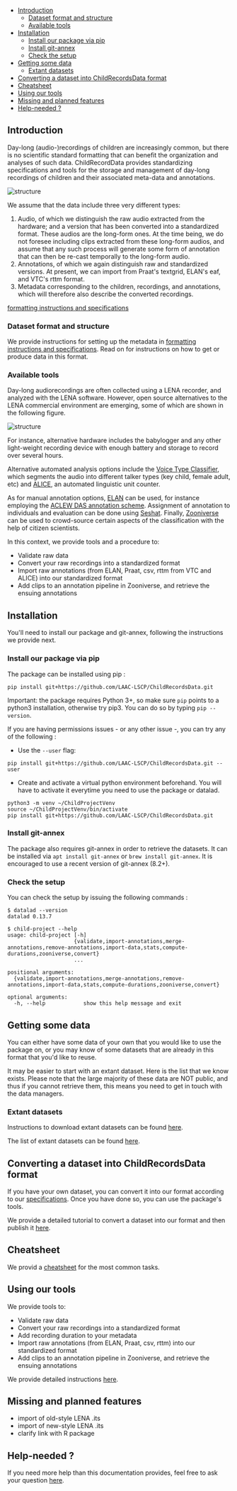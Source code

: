 - [Introduction](#introduction)
  - [Dataset format and structure](#dataset-format-and-structure)
  - [Available tools](#available-tools)
- [Installation](#installation)
  - [Install our package via pip](#install-our-package-via-pip)
  - [Install git-annex](#install-git-annex)
  - [Check the setup](#check-the-setup)
- [Getting some data](#getting-some-data)
  - [Extant datasets](#extant-datasets)
- [Converting a dataset into ChildRecordsData format](#converting-a-dataset-into-childrecordsdata-format)
- [Cheatsheet](#cheatsheet)
- [Using our tools](#using-our-tools)
- [Missing and planned features](#missing-and-planned-features)
- [Help-needed ?](#help-needed-)

## Introduction

Day-long (audio-)recordings of children are increasingly common, but there is no scientific standard formatting that can benefit the organization and analyses of such data. ChildRecordData provides standardizing specifications and tools for the storage and management of day-long recordings of children and their associated meta-data and annotations.

![structure](http://laac-lscp.github.io/ChildRecordsData/images/structure.png "File organization structure")

We assume that the data include three very different types:

1. Audio, of which we distinguish the raw audio extracted from the hardware; and a version that has been converted into a standardized format. These audios are the long-form ones. At the time being, we do not foresee including clips extracted from these long-form audios, and assume that any such process will generate some form of annotation that can then be re-cast temporally to the long-form audio.
2. Annotations, of which we again distinguish raw and standardized versions. At present, we can import from Praat's textgrid, ELAN's eaf, and VTC's rttm format.
3. Metadata corresponding to the children, recordings, and annotations, which will therefore also describe the converted recordings.

 [formatting instructions and specifications](http://laac-lscp.github.io/ChildRecordsData/FORMATTING.html)


### Dataset format and structure

We provide instructions for setting up the metadata in [formatting instructions and specifications](http://laac-lscp.github.io/ChildRecordsData/FORMATTING.html). Read on for instructions on how to get or produce data in this format.

### Available tools

Day-long audiorecordings are often collected using a LENA recorder, and analyzed with the LENA software. However, open source alternatives to the LENA commercial environment are emerging, some of which are shown in the following figure.

![structure](http://laac-lscp.github.io/ChildRecordsData/images/tools.png "Overview of some tools in the day-long recordings environment")

For instance, alternative hardware includes the babylogger and any other light-weight recording device with enough battery and storage to record over several hours.

Alternative automated analysis options include the [Voice Type Classifier](https://github.com/MarvinLvn/voice-type-classifier), which segments the audio into different talker types (key child, female adult, etc) and [ALICE](https://github.com/orasanen/ALICE), an automated linguistic unit counter.

As for manual annotation options, [ELAN](https://archive.mpi.nl/tla/elan) can be used, for instance employing the [ACLEW DAS annotation scheme](https://osf.io/b2jep/). Assignment of annotation to individuals and evaluation can be done using [Seshat](https://github.com/bootphon/seshat). Finally, [Zooniverse](zooniverse.org) can be used to crowd-source certain aspects of the classification with the help of citizen scientists.

In this context, we provide tools and a procedure to:

- Validate raw data
- Convert your raw recordings into a standardized format
- Import raw annotations (from ELAN, Praat, csv, rttm from VTC and ALICE) into our standardized format
- Add clips to an annotation pipeline in Zooniverse, and retrieve the ensuing annotations

## Installation

You'll need to install our package and git-annex, following the instructions we provide next.

### Install our package via pip
  
The package can be installed using pip :

```
pip install git+https://github.com/LAAC-LSCP/ChildRecordsData.git
```

Important: the package requires Python 3+, so make sure `pip` points to a python3 installation, otherwise try pip3. You can do so by typing `pip --version`.

If you are having permissions issues - or any other issue -, you can try any of the following :

 - Use the `--user` flag:

```
pip install git+https://github.com/LAAC-LSCP/ChildRecordsData.git --user
```

 - Create and activate a virtual python environment beforehand. You will have to activate it everytime you need to use the package or datalad.

```
python3 -m venv ~/ChildProjectVenv
source ~/ChildProjectVenv/bin/activate
pip install git+https://github.com/LAAC-LSCP/ChildRecordsData.git
```

### Install git-annex

The package also requires git-annex in order to retrieve the datasets. It can be installed via `apt install git-annex` or `brew install git-annex`. It is encouraged to use a recent version of git-annex (8.2+).

### Check the setup

You can check the setup by issuing the following commands :

```
$ datalad --version
datalad 0.13.7
```

```
$ child-project --help
usage: child-project [-h]
                     {validate,import-annotations,merge-annotations,remove-annotations,import-data,stats,compute-durations,zooniverse,convert}
                     ...

positional arguments:
  {validate,import-annotations,merge-annotations,remove-annotations,import-data,stats,compute-durations,zooniverse,convert}

optional arguments:
  -h, --help            show this help message and exit
```

## Getting some data

You can either have some data of your own that you would like to use the package on, or you may know of some datasets that are already in this format that you'd like to reuse.

It may be easier to start with an extant dataset. Here is the list that we know exists. Please note that the large majority of these data are NOT public, and thus if you cannot retrieve them, this means you need to get in touch with the data managers.

### Extant datasets

Instructions to download extant datasets can be found [here](http://laac-lscp.github.io/ChildRecordsData/TUTORIAL_REUSE.html).

The list of extant datasets can be found [here](http://laac-lscp.github.io/ChildRecordsData/EXTANT.html).


## Converting a dataset into ChildRecordsData format

If you have your own dataset, you can convert it into our format according to our 
[specifications](http://laac-lscp.github.io/ChildRecordsData/FORMATTING.html). Once you have done so, you can use the package's tools. 

We provide a detailed tutorial to convert a dataset into our format and then publish it [here](http://laac-lscp.github.io/ChildRecordsData/TUTORIAL_VANDAM.html).

## Cheatsheet

We provid a [cheatsheet](http://laac-lscp.github.io/ChildRecordsData/CHEATSHEET.html) for the most common tasks.

## Using our tools

We provide tools to:

- Validate raw data
- Convert your raw recordings into a standardized format
- Add recording duration to your metadata
- Import raw annotations (from ELAN, Praat, csv, rttm) into our standardized format
- Add clips to an annotation pipeline in Zooniverse, and retrieve the ensuing annotations

We provide detailed instructions [here](http://laac-lscp.github.io/ChildRecordsData/TOOLS.html).

## Missing and planned features

- import of old-style LENA .its
- import of new-style LENA .its
- clarify link with R package

## Help-needed ?

If you need more help than this documentation provides, feel free to ask your question [here](https://github.com/LAAC-LSCP/ChildRecordsData/issues/new?assignees=&labels=help+wanted%2C+question&template=question.md&title=).
